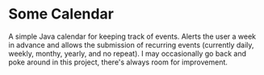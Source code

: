 # Some Calendar
A simple Java calendar for keeping track of events. Alerts the user a week in advance and allows the submission of recurring events (currently daily, weekly, monthy, yearly, and no repeat). I may occasionally go back and poke around in this project, there's always room for improvement.

